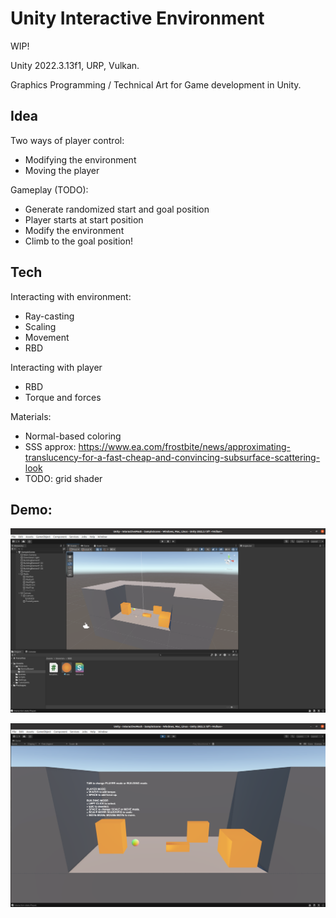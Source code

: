 # Unity Interactive Environment

WIP!

Unity 2022.3.13f1, URP, Vulkan.

Graphics Programming / Technical Art for Game development in Unity.

## Idea

Two ways of player control:
* Modifying the environment 
* Moving the player

Gameplay (TODO):
* Generate randomized start and goal position
* Player starts at start position
* Modify the environment 
* Climb to the goal position!

## Tech

Interacting with environment:
* Ray-casting
* Scaling
* Movement
* RBD

Interacting with player
* RBD
* Torque and forces

Materials:
* Normal-based coloring
* SSS approx: https://www.ea.com/frostbite/news/approximating-translucency-for-a-fast-cheap-and-convincing-subsurface-scattering-look
* TODO: grid shader

## Demo:

![](RepoImages/early1.png)

![](RepoImages/early2.png)
